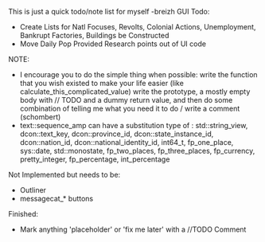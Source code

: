 This is just a quick todo/note list for myself -breizh
GUI Todo:
- Create Lists for Natl Focuses, Revolts, Colonial Actions, Unemployment, Bankrupt Factories, Buildings be Constructed
- Move Daily Pop Provided Research points out of UI code

NOTE:
- I encourage you to do the simple thing when possible: write the function that you wish existed to make your life easier (like calculate_this_complicated_value) write the prototype, a mostly empty body with // TODO and a dummy return value, and then do some combination of telling me what you need it to do / write a comment (schombert)
- text::sequence_amp can have a substitution type of : std::string_view, dcon::text_key, dcon::province_id, dcon::state_instance_id, dcon::nation_id, dcon::national_identity_id, int64_t, fp_one_place, sys::date, std::monostate, fp_two_places, fp_three_places, fp_currency, pretty_integer, fp_percentage, int_percentage

Not Implemented but needs to be:
- Outliner
- messagecat_* buttons

Finished:
- Mark anything 'placeholder' or 'fix me later' with a //TODO Comment
